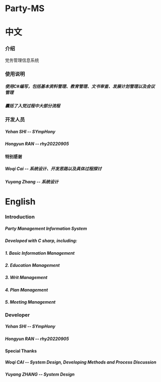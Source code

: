 # Party-MS
# 中文
### 介绍
党务管理信息系统

### 使用说明
##### 使用C#编写，包括基本资料管理、教育管理、文书审查、发展计划管理以及会议管理
##### 囊括了入党过程中大部分流程

### 开发人员
##### Yehan SHI  --  SYmpHony
##### Hongyun RAN  --  rhy20220905
#### 特别感谢
##### Woqi Cai  --  系统设计、开发思路以及具体过程探讨
##### Yuyang Zhang  --  系统设计

# English
### Introduction
##### Party Management Information System

##### Developed with C sharp, including:
##### 1. Basic Information Management
##### 2. Education Management
##### 3. Writ Management
##### 4. Plan Management
##### 5. Meeting Management

### Developer
##### Yehan SHI  --  SYmpHony
##### Hongyun RAN  --  rhy20220905

#### Special Thanks
##### Woqi CAI  --  System Design, Developing Methods and Process Discussion
##### Yuyang ZHANG  --  System Design
